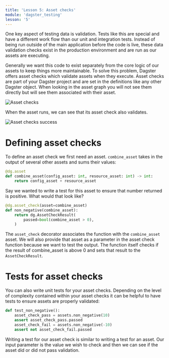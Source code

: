 ```yaml
---
title: 'Lesson 5: Asset checks'
module: 'dagster_testing'
lesson: '5'
---
```


One key aspect of testing data is validation. Tests like this are special and have a different work flow than our unit and integration tests. Instead of being run outside of the main application before the code is live, these data validation checks exist in the production environment and are run as our assets are executing.

Generally we want this code to exist separately from the core logic of our assets to keep things more maintainable. To solve this problem, Dagster offers asset checks which validate assets when they execute. Asset checks are part of your Dagster project and are set in the definitions like any other Dagster object. When looking in the asset graph you will not see them directly but will see them associated with their asset.

![Asset checks](/images/dagster-testing/lesson-5/asset-check.png)

When the asset runs, we can see that its asset check also validates.

![Asset checks success](/images/dagster-testing/lesson-5/asset-check-success.png)

# Defining asset checks

To define an asset check we first need an asset. `combine_asset` takes in the output of several other assets and sums their values:

```python
@dg.asset
def combine_asset(config_asset: int, resource_asset: int) -> int:
    return config_asset + resource_asset
```

Say we wanted to write a test for this asset to ensure that number returned is positive. What would that look like?

```python {% obfuscated="true" %}
@dg.asset_check(asset=combine_asset)
def non_negative(combine_asset):
    return dg.AssetCheckResult(
        passed=bool(combine_asset > 0),
    )
```

The `asset_check` decorator associates the function with the `combine_asset` asset. We will also provide that asset as a parameter in the asset check function because we want to test the output. The function itself checks if the result of combine_asset is above 0 and sets that result to the `AssetCheckResult`.

# Tests for asset checks

You can also write unit tests for your asset checks. Depending on the level of complexity contained within your asset checks it can be helpful to have tests to ensure assets are properly validated:

```python
def test_non_negative():
    asset_check_pass = assets.non_negative(10)
    assert asset_check_pass.passed
    asset_check_fail = assets.non_negative(-10)
    assert not asset_check_fail.passed
```

Writing a test for our asset check is similar to writing a test for an asset. Our input parameter is the value we wish to check and then we can see if the asset did or did not pass validation.